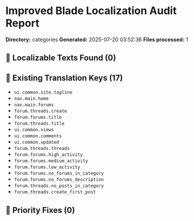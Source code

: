 # Improved Blade Localization Audit Report

**Directory:** categories
**Generated:** 2025-07-20 03:52:36
**Files processed:** 1

## 📝 Localizable Texts Found (0)


## 🔑 Existing Translation Keys (17)

- `ui.common.site.tagline`
- `nav.main.home`
- `nav.main.forums`
- `forum.threads.create`
- `forum.forums.title`
- `forum.threads.title`
- `ui.common.views`
- `ui.common.comments`
- `ui.common.updated`
- `forum.threads.threads`
- `forum.forums.high_activity`
- `forum.forums.medium_activity`
- `forum.forums.low_activity`
- `forum.forums.no_forums_in_category`
- `forum.forums.no_forums_description`
- `forum.threads.no_posts_in_category`
- `forum.threads.create_first_post`

## 🎯 Priority Fixes (0)

